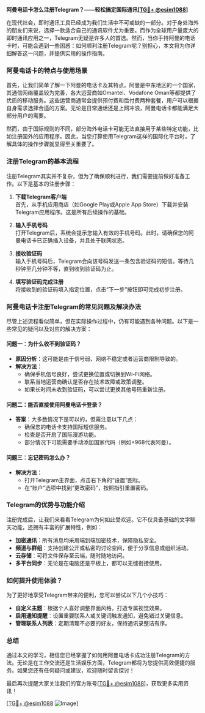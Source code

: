 **阿曼电话卡怎么注册Telegram？——轻松搞定国际通讯[[TG💪+ @esim1088](https://t.me/s/esim1088)]**

在现代社会，即时通讯工具已经成为我们生活中不可或缺的一部分。对于身处海外的朋友们来说，选择一款适合自己的通讯软件尤为重要。而作为全球用户量庞大的即时通讯应用之一，Telegram无疑是许多人的首选。然而，当你手持阿曼的电话卡时，可能会遇到一些困惑：如何顺利注册Telegram呢？别担心，本文将为你详细解答这一问题，并提供实用的操作指南。

### 阿曼电话卡的特点与使用场景

首先，让我们简单了解一下阿曼的电话卡及其特点。阿曼是中东地区的一个国家，其通信网络覆盖较为完善，各大运营商如Omantel、Vodafone Oman等都提供了优质的移动服务。这些运营商通常会提供预付费和后付费两种套餐，用户可以根据自身需求选择合适的方案。无论是日常通话还是上网冲浪，阿曼电话卡都能满足大部分用户的需要。

然而，由于国际规则的不同，部分海外电话卡可能无法直接用于某些特定功能，比如注册国外的应用程序。因此，当您打算使用Telegram这样的国际化平台时，了解具体的操作步骤就显得至关重要了。

### 注册Telegram的基本流程

注册Telegram其实并不复杂，但为了确保顺利进行，我们需要提前做好准备工作。以下是基本的注册步骤：

1. **下载Telegram客户端**  
   首先，从手机应用商店（如Google Play或Apple App Store）下载并安装Telegram应用程序。这是所有后续操作的基础。

2. **输入手机号码**  
   打开Telegram后，系统会提示您输入有效的手机号码。此时，请确保您的阿曼电话卡已正确插入设备，并且处于联网状态。

3. **接收验证码**  
   输入手机号码后，Telegram会向该号码发送一条包含验证码的短信。等待几秒钟至几分钟不等，直到收到验证码为止。

4. **填写验证码完成注册**  
   将接收到的验证码填入指定位置，点击“下一步”按钮即可完成初步注册。

### 阿曼电话卡注册Telegram的常见问题及解决办法

尽管上述流程看似简单，但在实际操作过程中，仍有可能遇到各种问题。以下是一些常见的疑问以及对应的解决方案：

#### 问题一：为什么收不到验证码？
- **原因分析**：这可能是由于信号弱、网络不稳定或者运营商限制导致的。
- **解决方法**：
  - 确保手机信号良好，尝试更换位置或切换到Wi-Fi网络。
  - 联系当地运营商确认是否存在技术故障或政策调整。
  - 如果长时间未收到验证码，可以尝试更换其他号码重新注册。

#### 问题二：能否直接使用阿曼电话卡登录？
- **答案**：大多数情况下是可以的，但需注意以下几点：
  - 确保您的电话卡支持国际短信服务。
  - 检查是否开启了国际漫游功能。
  - 部分情况下可能需要手动添加国家代码（例如+968代表阿曼）。

#### 问题三：忘记密码怎么办？
- **解决方法**：
  - 打开Telegram主界面，点击右下角的“设置”图标。
  - 在“账户”选项中找到“更改密码”，按照指引重置密码。

### Telegram的优势与功能介绍

注册完成后，让我们来看看Telegram为何如此受欢迎。它不仅具备基础的文字聊天功能，还拥有丰富的扩展特性，例如：

- **加密通讯**：所有消息均采用端到端加密技术，保障隐私安全。
- **频道与群组**：支持创建公开或私密的讨论空间，便于分享信息或组织活动。
- **云存储**：可将文件保存至云端，随时随地访问。
- **多平台同步**：无论是在电脑还是平板上，都可以无缝衔接使用。

### 如何提升使用体验？

为了更好地享受Telegram带来的便利，您可以尝试以下几个小技巧：

- **自定义主题**：根据个人喜好调整界面风格，打造专属视觉效果。
- **启用通知提醒**：设置重要联系人或关键词触发通知，避免错过关键信息。
- **管理联系人列表**：定期清理不必要的好友，保持通讯录整洁有序。

### 总结

通过本文的学习，相信您已经掌握了如何用阿曼电话卡成功注册Telegram的方法。无论是在工作交流还是生活娱乐方面，Telegram都将为您提供高效便捷的服务。如果您还有任何疑问或建议，欢迎随时留言探讨！

最后再次提醒大家关注我们的官方账号[[TG💪+ @esim1088](https://t.me/s/esim1088)]，获取更多实用资讯！  

[[TG💪+ @esim1088](https://t.me/s/esim1088) ![Image](https://i.postimg.cc/4NQfJmqS/Snipaste-2025-05-13-00-14-12.png)]
